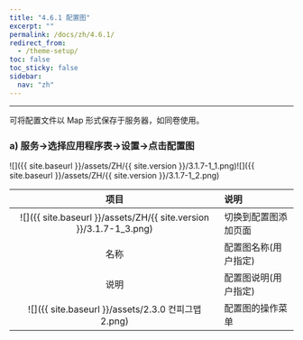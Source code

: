 ```yaml
---
title: "4.6.1 配置图"
excerpt: ""
permalink: /docs/zh/4.6.1/
redirect_from:
  - /theme-setup/
toc: false
toc_sticky: false
sidebar:
  nav: "zh"
---
```


---
可将配置文件以 Map 形式保存于服务器，如同卷使用。

### a\) 服务→选择应用程序表→设置→点击配置图
![]({{ site.baseurl }}/assets/ZH/{{ site.version }}/3.1.7-1_1.png)![]({{ site.baseurl }}/assets/ZH/{{ site.version }}/3.1.7-1_2.png)

| **项目** | **说明** |
| :---: | :--- |
| ![]({{ site.baseurl }}/assets/ZH/{{ site.version }}/3.1.7-1_3.png) | 切换到配置图添加页面 |
| 名称 | 配置图名称(用户指定) |
| 说明 | 配置图说明(用户指定) |
| ![]({{ site.baseurl }}/assets/2.3.0 컨피그맵2.png) | 配置图的操作菜单 |

